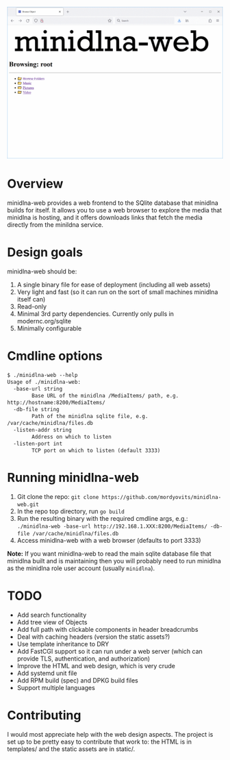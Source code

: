 ![Screenshot of minidlna-web](/minidlna-web%20screenshot.png)

# Overview
minidlna-web provides a web frontend to the SQlite database that minidlna builds for itself. It allows you to use a web browser to explore the media that minidlna is hosting, and it offers downloads links that fetch the media directly from the minildna service.

# Design goals
minidlna-web should be:
1) A single binary file for ease of deployment (including all web assets)
2) Very light and fast (so it can run on the sort of small machines minidlna itself can)
3) Read-only
4) Minimal 3rd party dependencies. Currently only pulls in modernc.org/sqlite
5) Minimally configurable

# Cmdline options
```
$ ./minidlna-web --help
Usage of ./minidlna-web:
  -base-url string
        Base URL of the minidlna /MediaItems/ path, e.g. http://hostname:8200/MediaItems/
  -db-file string
        Path of the minidlna sqlite file, e.g. /var/cache/minidlna/files.db
  -listen-addr string
        Address on which to listen
  -listen-port int
        TCP port on which to listen (default 3333)
```

# Running minidlna-web
1) Git clone the repo: `git clone https://github.com/mordyovits/minidlna-web.git`
2) In the repo top directory, run `go build`
3) Run the resulting binary with the required cmdline args, e.g.: `./minidlna-web -base-url http://192.168.1.XXX:8200/MediaItems/ -db-file /var/cache/minidlna/files.db`
4) Access minidlna-web with a web browser (defaults to port 3333)

**Note:** If you want minidlna-web to read the main sqlite database file that minidlna built and is maintaining then you will probably need to run minidlna as the minidlna role user account (usually `minidlna`).

# TODO
* Add search functionality
* Add tree view of Objects
* Add full path with clickable components in header breadcrumbs
* Deal with caching headers (version the static assets?)
* Use template inheritance to DRY
* Add FastCGI support so it can run under a web server (which can provide TLS, authentication, and authorization)
* Improve the HTML and web design, which is very crude
* Add systemd unit file
* Add RPM build (spec) and DPKG build files
* Support multiple languages

# Contributing
I would most appreciate help with the web design aspects. The project is set up to be pretty easy to contribute that work to: the HTML is in templates/ and the static assets are in static/.



